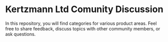 # Kertzmann Ltd	Comunity Discussion

In this repository, you will find categories for various product areas. Feel free to share feedback, discuss topics with other community members, or ask questions.
